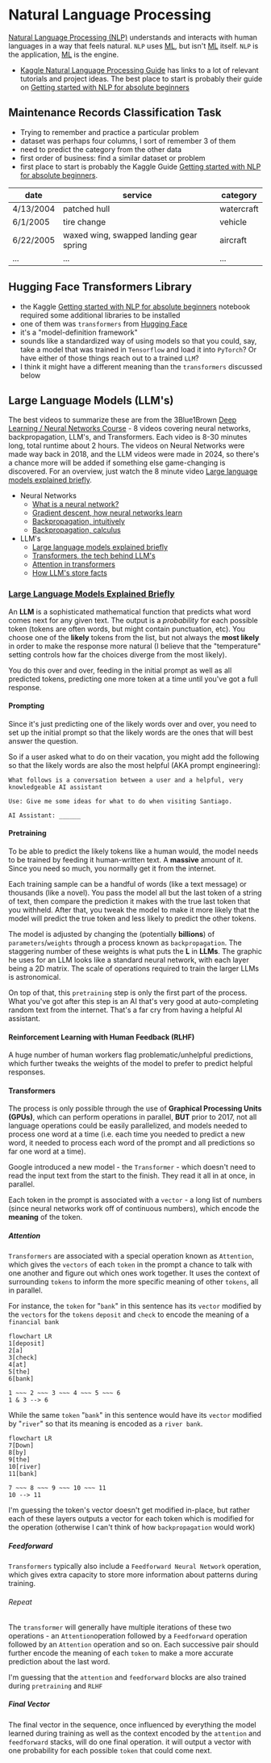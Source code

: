 # Natural Language Processing

[Natural Language Processing (NLP)](https://www.geeksforgeeks.org/nlp/natural-language-processing-nlp-tutorial/) understands and interacts with human languages in a way that feels natural. `NLP` uses [ML](./ml.md), but isn't [ML](./ml.md) itself. `NLP` is the application, [ML](./ml.md) is the engine.

- [Kaggle Natural Language Processing Guide](https://www.kaggle.com/learn-guide/natural-language-processing) has links to a lot of relevant tutorials and project ideas. The best place to start is probably their guide on [Getting started with NLP for absolute beginners](https://www.kaggle.com/code/jhoward/getting-started-with-nlp-for-absolute-beginners)

## Maintenance Records Classification Task

- Trying to remember and practice a particular problem
- dataset was perhaps four columns, I sort of remember 3 of them
- need to predict the category from the other data
- first order of business: find a similar dataset or problem
- first place to start is probably the Kaggle Guide [Getting started with NLP for absolute beginners](https://www.kaggle.com/code/jhoward/getting-started-with-nlp-for-absolute-beginners).


| date      | service                                 | category   |
| ----------- | ----------------------------------------- | ------------ |
| 4/13/2004 | patched hull                            | watercraft |
| 6/1/2005  | tire change                             | vehicle    |
| 6/22/2005 | waxed wing, swapped landing gear spring | aircraft   |
| ...       | ...                                     | ...        |

## Hugging Face Transformers Library

- the Kaggle [Getting started with NLP for absolute beginners](https://www.kaggle.com/code/jhoward/getting-started-with-nlp-for-absolute-beginners) notebook required some additional libraries to be installed
- one of them was `transformers` from [Hugging Face](https://huggingface.co/docs/transformers/en/index)
- it's a "model-definition framework"
- sounds like a standardized way of using models so that you could, say, take a model that was trained in `Tensorflow` and load it into `PyTorch`? Or have either of those things reach out to a trained `LLM`?
- I think it might have a different meaning than the `transformers` discussed below

## Large Language Models (LLM's)

The best videos to summarize these are from the 3Blue1Brown [Deep Learning / Neural Networks Course](https://youtube.com/playlist?list=PLZHQObOWTQDNU6R1_67000Dx_ZCJB-3pi&si=0_HYbGimQB-Tx1tF) - 8 videos covering neural networks, backpropagation, LLM's, and Transformers. Each video is 8-30 minutes long, total runtime about 2 hours. The videos on Neural Networks were made way back in 2018, and the LLM videos were made in 2024, so there's a chance more will be added if something else game-changing is discovered. For an overview, just watch the 8 minute video [Large language models explained briefly](https://youtu.be/LPZh9BOjkQs?si=K21ni-7Kl-A28Te0).

- Neural Networks
    - [What is a neural network?](https://youtu.be/aircAruvnKk?si=HxQewJQ3Zz8GRZYL)
    - [Gradient descent, how neural networks learn](https://youtu.be/IHZwWFHWa-w?si=fgadmhmJntK_--Ox)
    - [Backpropagation, intuitively](https://youtu.be/Ilg3gGewQ5U?si=MCDaQJPucfo5qGq2)
    - [Backpropagation, calculus](https://youtu.be/tIeHLnjs5U8?si=akKnuCFaTsUaXm1y)
- LLM's
    - [Large language models explained briefly](https://youtu.be/LPZh9BOjkQs?si=K21ni-7Kl-A28Te0)
    - [Transformers, the tech behind LLM's](https://youtu.be/wjZofJX0v4M?si=e6bkNOMBgaE27dcx)
    - [Attention in transformers](https://youtu.be/eMlx5fFNoYc?si=J5E4BdXGkBsotegN)
    - [How LLM's store facts](https://youtu.be/9-Jl0dxWQs8?si=nyvCnrZJ19H1L7Vu)

### [Large Language Models Explained Briefly](https://youtu.be/LPZh9BOjkQs?si=K21ni-7Kl-A28Te0)
An **LLM** is a sophisticated mathematical function that predicts what word comes next for any given text.
The output is a *probability* for each possible token (tokens are often words, but might contain punctuation, etc).
You choose one of the **likely** tokens from the list, but not always the **most likely** in order to make the response more natural (I believe that the "temperature" setting controls how far the choices diverge from the most likely).

You do this over and over, feeding in the initial prompt as well as all predicted tokens, predicting one more token at a time until you've got a full response.

#### Prompting
Since it's just predicting one of the likely words over and over, you need to set up the initial prompt so that the likely words are the ones that will best answer the question.

So if a user asked what to do on their vacation, you might add the following so that the likely words are also the most helpful (AKA prompt engineering):

```
What follows is a conversation between a user and a helpful, very knowledgeable AI assistant

Use: Give me some ideas for what to do when visiting Santiago.

AI Assistant: ______
```

#### Pretraining
To be able to predict the likely tokens like a human would, the model needs to be trained by feeding it human-written text. 
A **massive** amount of it.
Since you need so much, you normally get it from the internet.

Each training sample can be a handful of words (like a text message) or thousands (like a novel). 
You pass the model all but the last token of a string of text, then compare the prediction it makes with the true last token that you withheld.
After that, you tweak the model to make it more likely that the model will predict the true token and less likely to predict the other tokens.

The model is adjusted by changing the (potentially **billions**) of `parameters`/`weights` through a process known as `backpropagation`. 
The staggering number of these weights is what puts the **L** in **LLMs**.
The graphic he uses for an LLM looks like a standard neural network, with each layer being a 2D matrix.
The scale of operations required to train the larger LLMs is astronomical.

On top of that, this `pretraining` step is only the first part of the process.
What you've got after this step is an AI that's very good at auto-completing random text from the internet. 
That's a far cry from having a helpful AI assistant.

#### Reinforcement Learning with Human Feedback (RLHF)
A huge number of human workers flag problematic/unhelpful predictions, which further tweaks the weights of the model to prefer to predict helpful responses.

#### Transformers
The process is only possible through the use of **Graphical Processing Units (GPUs)**, which can perform operations in parallel, **BUT** prior to 2017, not all language operations could be easily parallelized, and models needed to process one word at a time (i.e. each time you needed to predict a new word, it needed to process each word of the prompt and all predictions so far one word at a time).

Google introduced a new model - the `Transformer` - which doesn't need to read the input text from the start to the finish. They read it all in at once, in parallel. 

Each token in the prompt is associated with a `vector` - a long list of numbers (since neural networks work off of continuous numbers), which encode the **meaning** of the token.

##### Attention

`Transformers` are associated with a special operation known as `Attention`, which gives the `vectors` of each `token` in the prompt a chance to talk with one another and figure out which ones work together. It uses the context of surrounding `tokens` to inform the more specific meaning of other `tokens`, all in parallel.

For instance, the `token` for "`bank`" in this sentence has its `vector` modified by the `vectors` for the `tokens` `deposit` and `check` to encode the meaning of a `financial bank`

```mermaid
flowchart LR
1[deposit]
2[a]
3[check]
4[at]
5[the]
6[bank]

1 ~~~ 2 ~~~ 3 ~~~ 4 ~~~ 5 ~~~ 6
1 & 3 --> 6
```

While the same `token` "`bank`" in this sentence would have its `vector` modified by "`river`" so that its meaning is encoded as a `river bank`.

```mermaid
flowchart LR
7[Down]
8[by]
9[the]
10[river]
11[bank]

7 ~~~ 8 ~~~ 9 ~~~ 10 ~~~ 11
10 --> 11
```

I'm guessing the token's vector doesn't get modified in-place, but rather each of these layers outputs a vector for each token which is modified for the operation (otherwise I can't think of how `backpropagation` would work)

##### Feedforward

`Transformers` typically also include a `Feedforward Neural Network` operation, which gives extra capacity to store more information about patterns during training.

###### Repeat

The `transformer` will generally have multiple iterations of these two operations - an `Attention`operation followed by a `Feedforward` operation followed by an `Attention` operation and so on. Each successive pair should further encode the meaning of each `token` to make a more accurate prediction about the last word.

I'm guessing that the `attention` and `feedforward` blocks are also trained during `pretraining` and `RLHF`

##### Final Vector
The final vector in the sequence, once influenced by everything the model learned during training as well as the context encoded by the `attention` and `feedforward` stacks, will do one final operation. it will output a vector with one probability for each possible `token` that could come next.